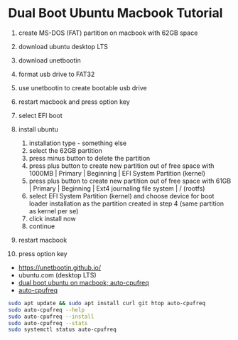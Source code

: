 # Dual Boot Ubuntu Macbook Tutorial

1. create MS-DOS (FAT) partition on macbook with 62GB space
2. download ubuntu desktop LTS
3. download unetbootin
4. format usb drive to FAT32
5. use unetbootin to create bootable usb drive
6. restart macbook and press option key
7. select EFI boot
8. install ubuntu

   1. installation type - something else
   2. select the 62GB partition
   3. press minus button to delete the partition
   4. press plus button to create new partition out of free space with 1000MB | Primary | Beginning | EFI System Partition (kernel)
   5. press plus button to create new partition out of free space with 61GB | Primary | Beginning | Ext4 journaling file system | / (rootfs)
   6. select EFI System Partition (kernel) and choose device for boot loader installation as the partition created in step 4 (same partition as kernel per se)
   7. click install now
   8. continue

9. restart macbook
10. press option key

- https://unetbootin.github.io/
- ubuntu.com (desktop LTS)
- [dual boot ubuntu on macbook; auto-cpufreq](https://www.youtube.com/watch?v=KIgxEEzT9ek&t=835s)
- [auto-cpufreq](https://github.com/AdnanHodzic/auto-cpufreq)

```bash
sudo apt update && sudo apt install curl git htop auto-cpufreq
sudo auto-cpufreq --help
sudo auto-cpufreq --install
sudo auto-cpufreq --stats
sudo systemctl status auto-cpufreq

```
